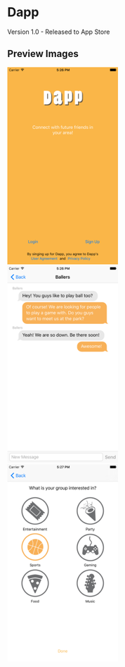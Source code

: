 # Dapp
Version 1.0 - Released to App Store

## Preview Images

<img src="Dapp_Screenshot_1.png" width="50%" height="50%"/>
<img src="Dapp_Screenshot_2.png" width="50%" height="50%"/>
<img src="Dapp_Screenshot_3.png" width="50%" height="50%"/>
